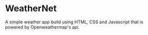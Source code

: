 # WeatherNet

A simple weather app build using HTML, CSS and Javascript that is powered by Openweathermap's api.

